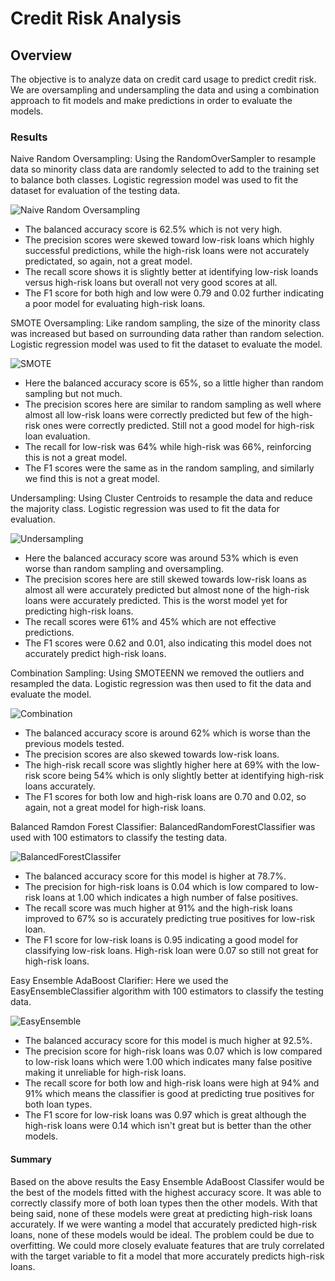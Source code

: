 # Credit Risk Analysis
## Overview
The objective is to analyze data on credit card usage to predict credit risk. We are oversampling and undersampling the data and using a combination approach to fit models and make predictions in order to evaluate the models.

### Results
Naive Random Oversampling: Using the RandomOverSampler to resample data so minority class data are randomly selected to add to the training set to balance both classes. Logistic regression model was used to fit the dataset for evaluation of the testing data. 

![Naive Random Oversampling](https://user-images.githubusercontent.com/96350410/164509965-86bbe73d-4bb7-4f4f-b363-387cbfea9701.png)

* The balanced accuracy score is 62.5% which is not very high.
* The precision scores were skewed toward low-risk loans which highly successful predictions, while the high-risk loans were not accurately predictated, so again, not a great model.
* The recall score shows it is slightly better at identifying low-risk loands versus high-risk loans but overall not very good scores at all.
* The F1 score for both high and low were 0.79 and 0.02 further indicating a poor model for evaluating high-risk loans.

SMOTE Oversampling: Like random sampling, the size of the minority class was increased but based on surrounding data rather than random selection. Logistic regression model was used to fit the dataset to evaluate the model. 

![SMOTE](https://user-images.githubusercontent.com/96350410/164511057-9721fa81-cb73-4abb-9954-86b4aae45c6f.png)

* Here the balanced accuracy score is 65%, so a little higher than random sampling but not much.
* The precision scores here are similar to random sampling as well where almost all low-risk loans were correctly predicted but few of the high-risk ones were correctly predicted. Still not a good model for high-risk loan evaluation.
* The recall for low-risk was 64% while high-risk was 66%, reinforcing this is not a great model.
* The F1 scores were the same as in the random sampling, and similarly we find this is not a great model.

Undersampling: Using Cluster Centroids to resample the data and reduce the majority class. Logistic regression was used to fit the data for evaluation.

![Undersampling](https://user-images.githubusercontent.com/96350410/164511963-6e301f0b-0150-42ac-a77e-343ff269ca94.png)

* Here the balanced accuracy score was around 53% which is even worse than random sampling and oversampling.
* The precision scores here are still skewed towards low-risk loans as almost all were accurately predicted but almost none of the high-risk loans were accurately predicted. This is the worst model yet for predicting high-risk loans.
* The recall scores were 61% and 45% which are not effective predictions.
* The F1 scores were 0.62 and 0.01, also indicating this model does not accurately predict high-risk loans.

Combination Sampling: Using SMOTEENN we removed the outliers and resampled the data. Logistic regression was then used to fit the data and evaluate the model.

![Combination](https://user-images.githubusercontent.com/96350410/164513243-54749148-3c79-4d87-a56b-3d6498fe6d6c.png)

* The balanced accuracy score is around 62% which is worse than the previous models tested.
* The precision scores are also skewed towards low-risk loans.
* The high-risk recall score was slightly higher here at 69% with the low-risk score being 54% which is only slightly better at identifying high-risk loans accurately.
* The F1 scores for both low and high-risk loans are 0.70 and 0.02, so again, not a great model for high-risk loans. 

Balanced Ramdon Forest Classifier: BalancedRandomForestClassifier was used with 100 estimators to classify the testing data.

![BalancedForestClassifer](https://user-images.githubusercontent.com/96350410/164514149-c674a4fd-9334-4b7d-9993-ef525c440a07.png)

* The balanced accuracy score for this model is higher at 78.7%.
* The precision for high-risk loans is 0.04 which is low compared to low-risk loans at 1.00 which indicates a high number of false positives. 
* The recall score was much higher at 91% and the high-risk loans improved to 67% so is accurately predicting true positives for low-risk loan.
* The F1 score for low-risk loans is 0.95 indicating a good model for classifying low-risk loans. High-risk loan were 0.07 so still not great for high-risk loans. 

Easy Ensemble AdaBoost Clarifier: Here we used the EasyEnsembleClassifier algorithm with 100 estimators to classify the testing data. 

![EasyEnsemble](https://user-images.githubusercontent.com/96350410/164515130-a3d1753c-4bc5-4d1f-b51f-14c15987daee.png)

* The balanced accuracy score for this model is much higher at 92.5%.
* The precision score for high-risk loans was 0.07 which is low compared to low-risk loans which were 1.00 which indicates many false positive making it unreliable for high-risk loans.
* The recall score for both low and high-risk loans were high at 94% and 91% which means the classifier is good at predicting true positives for both loan types.
* The F1 score for low-risk loans was 0.97 which is great although the high-risk loans were 0.14 which isn't great but is better than the other models.

#### Summary
Based on the above results the Easy Ensemble AdaBoost Classifer would be the best of the models fitted with the highest accuracy score. It was able to correctly classify more of both loan types then the other models. With that being said, none of these models were great at predicting high-risk loans accurately. If we were wanting a model that accurately predicted high-risk loans, none of these models would be ideal. The problem could be due to overfitting. We could more closely evaluate features that are truly correlated with the target variable to fit a model that more accurately predicts high-risk loans. 

